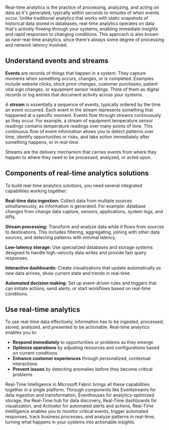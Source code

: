 Real-time analytics is the practice of processing, analyzing, and acting on data as it's generated, typically within seconds to minutes of when events occur. Unlike traditional analytics that works with static snapshots of historical data stored in databases, real-time analytics operates on data that's actively flowing through your systems, enabling immediate insights and rapid responses to changing conditions. This approach is also known as *near* real-time analytics, since there's always some degree of processing and network latency involved.

## Understand events and streams

**Events** are records of things that happen in a system. They capture moments when something occurs, changes, or is completed. Examples include website clicks, stock price changes, customer purchases, patient vital sign changes, or equipment sensor readings. Think of them as digital records or log entries that document activity across your systems.  

A **stream** is essentially a sequence of events, typically ordered by the time an event occurred. Each event in the stream represents something that happened at a specific moment. Events flow through streams continuously as they occur. For example, a stream of equipment temperature sensor readings contains temperature readings over many points of time. This continuous flow of event information allows you to detect patterns over time, identify opportunities or risks, and take action immediately after something happens, or in *real-time*.

Streams are the delivery mechanism that carries events from where they happen to where they need to be processed, analyzed, or acted upon.

## Components of real-time analytics solutions

To build real-time analytics solutions, you need several integrated capabilities working together:

**Real-time data ingestion:** Collect data from multiple sources simultaneously, as information is generated. For example: database changes from change data capture, sensors, applications, system logs, and APIs.

**Stream processing:** Transform and analyze data while it flows from sources to destinations. This includes filtering, aggregating, joining with other data sources, and detecting patterns with minimal latency.

**Low-latency storage:** Use specialized databases and storage systems designed to handle high-velocity data writes and provide fast query responses.

**Interactive dashboards:** Create visualizations that update automatically as new data arrives, show current state and trends in real-time.

**Automated decision making:** Set up event-driven rules and triggers that can initiate actions, send alerts, or start workflows based on real-time conditions.

## Use real-time analytics

To use real-time data effectively, information has to be ingested, processed, stored, analyzed, and presented to be actionable. Real-time analytics enables you to:

- **Respond immediately** to opportunities or problems as they emerge
- **Optimize operations** by adjusting resources and configurations based on current conditions  
- **Enhance customer experiences** through personalized, contextual interactions
- **Prevent issues** by detecting anomalies before they become critical problems

Real-Time Intelligence in Microsoft Fabric brings all these capabilities together in a single platform. Through components like Eventstreams for data ingestion and transformation, Eventhouses for analytics-optimized storage, the Real-Time hub for data discovery, Real-Time dashboards for visualization, and Activator for automated alerts and actions, Real-Time Intelligence enables you to monitor critical events, trigger automated responses, track business processes, and analyze patterns in real-time, turning what happens in your systems into actionable insights.
